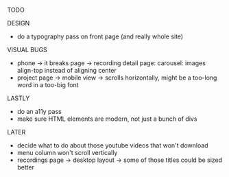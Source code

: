 TODO

DESIGN
- do a typography pass on front page (and really whole site)

VISUAL BUGS
- phone → it breaks page → recording detail page: carousel: images align-top instead of aligning center
- project page → mobile view → scrolls horizontally, might be a too-long word in a too-big font

LASTLY
- do an a11y pass
- make sure HTML elements are modern, not just a bunch of divs

LATER
- decide what to do about those youtube videos that won't download
- menu column won't scroll vertically
- recordings page -> desktop layout -> some of those titles could be sized better